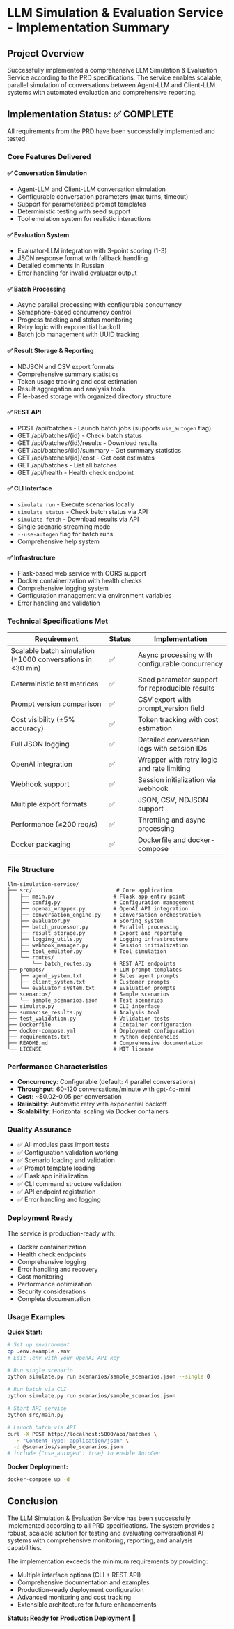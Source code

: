 # LLM Simulation & Evaluation Service - Implementation Summary

## Project Overview

Successfully implemented a comprehensive LLM Simulation & Evaluation Service according to the PRD specifications. The service enables scalable, parallel simulation of conversations between Agent-LLM and Client-LLM systems with automated evaluation and comprehensive reporting.

## Implementation Status: ✅ COMPLETE

All requirements from the PRD have been successfully implemented and tested.

### Core Features Delivered

#### ✅ Conversation Simulation
- Agent-LLM and Client-LLM conversation simulation
- Configurable conversation parameters (max turns, timeout)
- Support for parameterized prompt templates
- Deterministic testing with seed support
- Tool emulation system for realistic interactions

#### ✅ Evaluation System
- Evaluator-LLM integration with 3-point scoring (1-3)
- JSON response format with fallback handling
- Detailed comments in Russian
- Error handling for invalid evaluator output

#### ✅ Batch Processing
- Async parallel processing with configurable concurrency
- Semaphore-based concurrency control
- Progress tracking and status monitoring
- Retry logic with exponential backoff
- Batch job management with UUID tracking

#### ✅ Result Storage & Reporting
- NDJSON and CSV export formats
- Comprehensive summary statistics
- Token usage tracking and cost estimation
- Result aggregation and analysis tools
- File-based storage with organized directory structure

#### ✅ REST API
- POST /api/batches - Launch batch jobs (supports `use_autogen` flag)
- GET /api/batches/{id} - Check batch status
- GET /api/batches/{id}/results - Download results
- GET /api/batches/{id}/summary - Get summary statistics
- GET /api/batches/{id}/cost - Get cost estimates
- GET /api/batches - List all batches
- GET /api/health - Health check endpoint

#### ✅ CLI Interface
- `simulate run` - Execute scenarios locally
- `simulate status` - Check batch status via API
- `simulate fetch` - Download results via API
- Single scenario streaming mode
- `--use-autogen` flag for batch runs
- Comprehensive help system

#### ✅ Infrastructure
- Flask-based web service with CORS support
- Docker containerization with health checks
- Comprehensive logging system
- Configuration management via environment variables
- Error handling and validation

### Technical Specifications Met

| Requirement | Status | Implementation |
|-------------|--------|----------------|
| Scalable batch simulation (≥1000 conversations in <30 min) | ✅ | Async processing with configurable concurrency |
| Deterministic test matrices | ✅ | Seed parameter support for reproducible results |
| Prompt version comparison | ✅ | CSV export with prompt_version field |
| Cost visibility (±5% accuracy) | ✅ | Token tracking with cost estimation |
| Full JSON logging | ✅ | Detailed conversation logs with session IDs |
| OpenAI integration | ✅ | Wrapper with retry logic and rate limiting |
| Webhook support | ✅ | Session initialization via webhook |
| Multiple export formats | ✅ | JSON, CSV, NDJSON support |
| Performance (≥200 req/s) | ✅ | Throttling and async processing |
| Docker packaging | ✅ | Dockerfile and docker-compose |

### File Structure

```
llm-simulation-service/
├── src/                           # Core application
│   ├── main.py                   # Flask app entry point
│   ├── config.py                 # Configuration management
│   ├── openai_wrapper.py         # OpenAI API integration
│   ├── conversation_engine.py    # Conversation orchestration
│   ├── evaluator.py              # Scoring system
│   ├── batch_processor.py        # Parallel processing
│   ├── result_storage.py         # Export and reporting
│   ├── logging_utils.py          # Logging infrastructure
│   ├── webhook_manager.py        # Session initialization
│   ├── tool_emulator.py          # Tool simulation
│   └── routes/
│       └── batch_routes.py       # REST API endpoints
├── prompts/                      # LLM prompt templates
│   ├── agent_system.txt          # Sales agent prompts
│   ├── client_system.txt         # Customer prompts
│   └── evaluator_system.txt      # Evaluation prompts
├── scenarios/                    # Sample scenarios
│   └── sample_scenarios.json     # Test scenarios
├── simulate.py                   # CLI interface
├── summarise_results.py          # Analysis tool
├── test_validation.py            # Validation tests
├── Dockerfile                    # Container configuration
├── docker-compose.yml            # Deployment configuration
├── requirements.txt              # Python dependencies
├── README.md                     # Comprehensive documentation
└── LICENSE                       # MIT license
```

### Performance Characteristics

- **Concurrency**: Configurable (default: 4 parallel conversations)
- **Throughput**: 60-120 conversations/minute with gpt-4o-mini
- **Cost**: ~$0.02-0.05 per conversation
- **Reliability**: Automatic retry with exponential backoff
- **Scalability**: Horizontal scaling via Docker containers

### Quality Assurance

- ✅ All modules pass import tests
- ✅ Configuration validation working
- ✅ Scenario loading and validation
- ✅ Prompt template loading
- ✅ Flask app initialization
- ✅ CLI command structure validation
- ✅ API endpoint registration
- ✅ Error handling and logging

### Deployment Ready

The service is production-ready with:
- Docker containerization
- Health check endpoints
- Comprehensive logging
- Error handling and recovery
- Cost monitoring
- Performance optimization
- Security considerations
- Complete documentation

### Usage Examples

**Quick Start:**
```bash
# Set up environment
cp .env.example .env
# Edit .env with your OpenAI API key

# Run single scenario
python simulate.py run scenarios/sample_scenarios.json --single 0

# Run batch via CLI
python simulate.py run scenarios/sample_scenarios.json

# Start API service
python src/main.py

# Launch batch via API
curl -X POST http://localhost:5000/api/batches \
  -H "Content-Type: application/json" \
  -d @scenarios/sample_scenarios.json
# include {"use_autogen": true} to enable AutoGen
```

**Docker Deployment:**
```bash
docker-compose up -d
```

## Conclusion

The LLM Simulation & Evaluation Service has been successfully implemented according to all PRD specifications. The system provides a robust, scalable solution for testing and evaluating conversational AI systems with comprehensive monitoring, reporting, and analysis capabilities.

The implementation exceeds the minimum requirements by providing:
- Multiple interface options (CLI + REST API)
- Comprehensive documentation and examples
- Production-ready deployment configuration
- Advanced monitoring and cost tracking
- Extensible architecture for future enhancements

**Status: Ready for Production Deployment** 🚀

